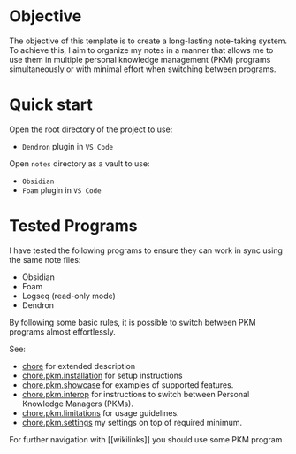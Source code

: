 # Objective

The objective of this template is to create a long-lasting note-taking
system. To achieve this, I aim to organize my notes in a manner that
allows me to use them in multiple personal knowledge management (PKM)
programs simultaneously or with minimal effort when switching between
programs.

# Quick start

Open the root directory of the project to use:
  - `Dendron` plugin in `VS Code`  

Open `notes` directory as a vault to use:
  - `Obsidian`
  - `Foam` plugin in `VS Code`

# Tested Programs

I have tested the following programs to ensure they can work in sync
using the same note files:
- Obsidian
- Foam
- Logseq (read-only mode)
- Dendron

By following some basic rules, it is possible to switch between PKM
programs almost effortlessly.


See:
- [chore](notes/chore.md) for extended description
- [chore.pkm.installation](notes/chore.pkm.installation.md) for setup instructions 
- [chore.pkm.showcase](notes/chore.pkm.showcase.md) for examples of supported features.
- [chore.pkm.interop](notes/chore.pkm.interop.md) for instructions to
  switch between Personal Knowledge Managers (PKMs).
- [chore.pkm.limitations](notes/chore.pkm.limitations.md) for usage guidelines.
- [chore.pkm.settings](notes/chore.pkm.settings.md) my settings on top of required minimum.

For further navigation with [[wikilinks]] you should use some PKM program